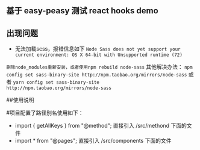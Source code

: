 ## 基于 easy-peasy 测试 react hooks demo

## 出现问题

* 无法加载scss，报错信息如下
` Node Sass does not yet support your current environment: OS X 64-bit with Unsupported runtime (72) `

` 删除node_modules重新安装，或者使用npm rebuild node-sass `
其他解决办法：
` npm config set sass-binary-site http://npm.taobao.org/mirrors/node-sass ` 或者
` yarn config set sass-binary-site http://npm.taobao.org/mirrors/node-sass `



##使用说明
 
#项目配置了路径别名使用如下：

* import { getAllKeys } from "@method";  直接引入 /src/methond 下面的文件
* import * from "@pages";  直接引入 /src/components 下面的文件